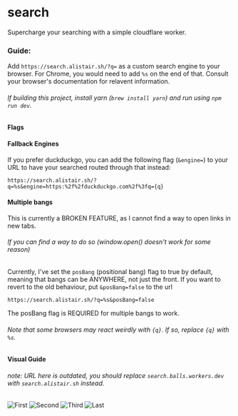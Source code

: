 # search

Supercharge your searching with a simple cloudflare worker.

### Guide:

Add `https://search.alistair.sh/?q=` as a custom search engine to your browser. For Chrome, you would need to add `%s` on the end of that. Consult your browser's documentation for relavent information.

###### If building this project, install yarn (`brew install yarn`) and run using `npm run dev`.

#### Flags

#### Fallback Engines

If you prefer duckduckgo, you can add the following flag (`&engine=`) to your URL to have your searched routed through that instead:

```
https://search.alistair.sh/?q=%s&engine=https:%2f%2fduckduckgo.com%2f%3fq={q}
```

#### Multiple bangs

This is currently a BROKEN FEATURE, as I cannot find a way to open links in new tabs.

###### If you can find a way to do so (window.open() doesn't work for some reason)

Currently, I've set the `posBang` (positional bang) flag to true by default, meaning that bangs can be ANYWHERE, not just the front. If you want to revert to the old behaviour, put `&posBang=false` to the url

```
https://search.alistair.sh/?q=%s&posBang=false
```

The posBang flag is REQUIRED for multiple bangs to work.


###### Note that some browsers may react weirdly with `{q}`. If so, replace `{q}` with `%s`.

#### Visual Guide

###### note: URL here is outdated, you should replace `search.balls.workers.dev` with `search.alistair.sh` instead.

![First](./guide/01.png)
![Second](./guide/02.png)
![Third](./guide/03.png)
![Last](./guide/04.png)
